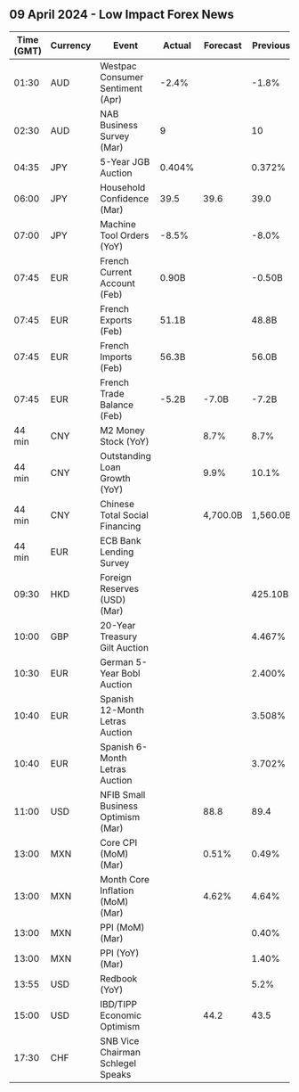 ## 09 April 2024 - Low Impact Forex News

| Time (GMT) | Currency | Event | Actual | Forecast | Previous |
|------|----------|-------|--------|----------|----------|
| 01:30 | AUD | Westpac Consumer Sentiment (Apr) | -2.4% |  | -1.8% |
| 02:30 | AUD | NAB Business Survey (Mar) | 9 |  | 10 |
| 04:35 | JPY | 5-Year JGB Auction | 0.404% |  | 0.372% |
| 06:00 | JPY | Household Confidence (Mar) | 39.5 | 39.6 | 39.0 |
| 07:00 | JPY | Machine Tool Orders (YoY) | -8.5% |  | -8.0% |
| 07:45 | EUR | French Current Account (Feb) | 0.90B |  | -0.50B |
| 07:45 | EUR | French Exports (Feb) | 51.1B |  | 48.8B |
| 07:45 | EUR | French Imports (Feb) | 56.3B |  | 56.0B |
| 07:45 | EUR | French Trade Balance (Feb) | -5.2B | -7.0B | -7.2B |
| 44 min | CNY | M2 Money Stock (YoY) |  | 8.7% | 8.7% |
| 44 min | CNY | Outstanding Loan Growth (YoY) |  | 9.9% | 10.1% |
| 44 min | CNY | Chinese Total Social Financing |  | 4,700.0B | 1,560.0B |
| 44 min | EUR | ECB Bank Lending Survey |  |  |  |
| 09:30 | HKD | Foreign Reserves (USD) (Mar) |  |  | 425.10B |
| 10:00 | GBP | 20-Year Treasury Gilt Auction |  |  | 4.467% |
| 10:30 | EUR | German 5-Year Bobl Auction |  |  | 2.400% |
| 10:40 | EUR | Spanish 12-Month Letras Auction |  |  | 3.508% |
| 10:40 | EUR | Spanish 6-Month Letras Auction |  |  | 3.702% |
| 11:00 | USD | NFIB Small Business Optimism (Mar) |  | 88.8 | 89.4 |
| 13:00 | MXN | Core CPI (MoM) (Mar) |  | 0.51% | 0.49% |
| 13:00 | MXN | Month Core Inflation (MoM) (Mar) |  | 4.62% | 4.64% |
| 13:00 | MXN | PPI (MoM) (Mar) |  |  | 0.40% |
| 13:00 | MXN | PPI (YoY) (Mar) |  |  | 1.40% |
| 13:55 | USD | Redbook (YoY) |  |  | 5.2% |
| 15:00 | USD | IBD/TIPP Economic Optimism |  | 44.2 | 43.5 |
| 17:30 | CHF | SNB Vice Chairman Schlegel Speaks |  |  |  |
